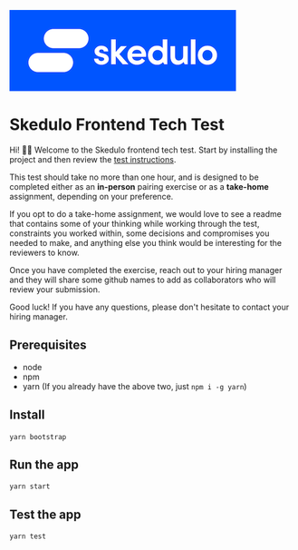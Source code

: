 ![Skedulo Logo](./public/skedulo-logo.png)

# Skedulo Frontend Tech Test

Hi! 👋🏻 Welcome to the Skedulo frontend tech test. Start by installing the project and then review the [test instructions](./src/INSTRUCTIONS.md).

This test should take no more than one hour, and is designed to be completed either as an **in-person** pairing exercise or as a **take-home** assignment, depending on your preference.

If you opt to do a take-home assignment, we would love to see a readme that contains some of your thinking while working through the test, constraints you worked within, some decisions and compromises you needed to make, and anything else you think would be interesting for the reviewers to know.

Once you have completed the exercise, reach out to your hiring manager and they will share some github names to add as collaborators who will review your submission.

Good luck! If you have any questions, please don't hesitate to contact your hiring manager.

## Prerequisites

- node
- npm
- yarn (If you already have the above two, just `npm i -g yarn`)

## Install

```shell
yarn bootstrap
```

## Run the app

```shell
yarn start
```

## Test the app

```shell
yarn test
```
